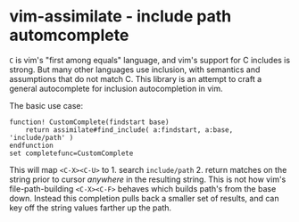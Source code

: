 # vim-assimilate - include path automcomplete

`C` is vim's "first among equals" language, and vim's support for C includes is
strong. But many other languages use inclusion, with semantics and assumptions
that do not match C. This library is an attempt to craft a general autocomplete
for inclusion autocompletion in vim.

The basic use case:

    function! CustomComplete(findstart base)
        return assimilate#find_include( a:findstart, a:base, 'include/path' )
    endfunction
    set completefunc=CustomComplete

This will map `<C-X><C-U>` to 1. search `include/path` 2. return matches on the
string prior to cursor *anywhere* in the resulting string. This is not how
vim's file-path-building `<C-X><C-F>` behaves which builds path's from the base
down. Instead this completion pulls back a smaller set of results, and can key
off the string values farther up the path.
